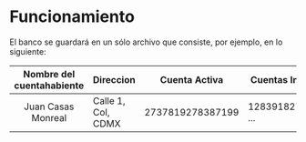 # Funcionamiento
El banco se guardará en un sólo archivo que consiste, por ejemplo,
en lo siguiente:
	
| Nombre del cuentahabiente| Direccion          | Cuenta Activa    | Cuentas Inactivas 			|
|:------------------------:|:-----------------  | ---------------- | -------------------------- | 
| Juan Casas Monreal       | Calle 1, Col, CDMX | 2737819278387199 | 12839182718271, ...		|
	
